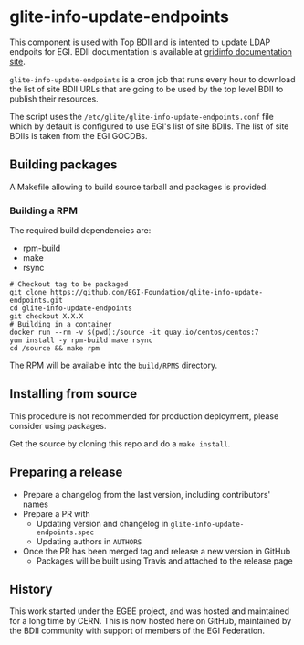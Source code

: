 # glite-info-update-endpoints

This component is used with Top BDII and is intented to update LDAP endpoits for
EGI. BDII documentation is available at
[gridinfo documentation site](https://gridinfo-documentation.readthedocs.io/).

`glite-info-update-endpoints` is a cron job that runs every hour to download the
list of site BDII URLs that are going to be used by the top level BDII to
publish their resources.

The script uses the `/etc/glite/glite-info-update-endpoints.conf` file which by
default is configured to use EGI's list of site BDIIs. The list of site BDIIs is
taken from the EGI GOCDBs.

## Building packages

A Makefile allowing to build source tarball and packages is provided.

### Building a RPM

The required build dependencies are:

- rpm-build
- make
- rsync

```shell
# Checkout tag to be packaged
git clone https://github.com/EGI-Foundation/glite-info-update-endpoints.git
cd glite-info-update-endpoints
git checkout X.X.X
# Building in a container
docker run --rm -v $(pwd):/source -it quay.io/centos/centos:7
yum install -y rpm-build make rsync
cd /source && make rpm
```

The RPM will be available into the `build/RPMS` directory.

## Installing from source

This procedure is not recommended for production deployment, please consider
using packages.

Get the source by cloning this repo and do a `make install`.

## Preparing a release

- Prepare a changelog from the last version, including contributors' names
- Prepare a PR with
  - Updating version and changelog in `glite-info-update-endpoints.spec`
  - Updating authors in `AUTHORS`
- Once the PR has been merged tag and release a new version in GitHub
  - Packages will be built using Travis and attached to the release page

## History

This work started under the EGEE project, and was hosted and maintained for a
long time by CERN. This is now hosted here on GitHub, maintained by the BDII
community with support of members of the EGI Federation.
